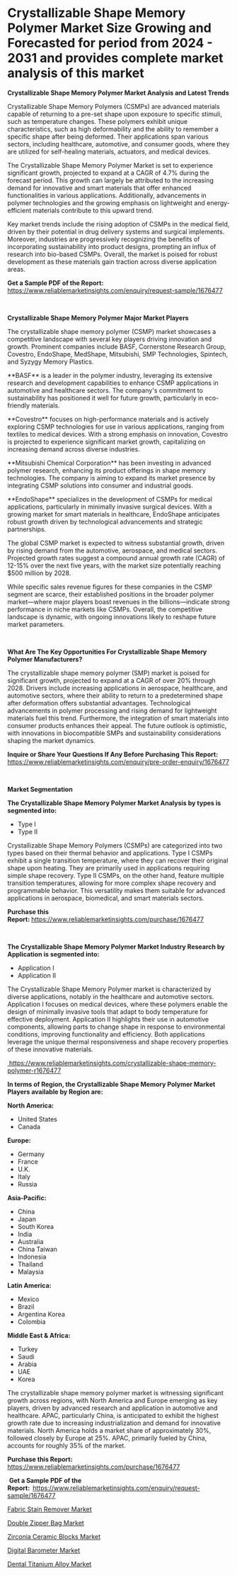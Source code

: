 <p><h1>Crystallizable Shape Memory Polymer Market Size Growing and Forecasted for period from 2024 - 2031 and provides complete market analysis of this market</h1></p><p><strong>Crystallizable Shape Memory Polymer Market Analysis and Latest Trends</strong></p>
<p><p>Crystallizable Shape Memory Polymers (CSMPs) are advanced materials capable of returning to a pre-set shape upon exposure to specific stimuli, such as temperature changes. These polymers exhibit unique characteristics, such as high deformability and the ability to remember a specific shape after being deformed. Their applications span various sectors, including healthcare, automotive, and consumer goods, where they are utilized for self-healing materials, actuators, and medical devices.</p><p>The Crystallizable Shape Memory Polymer Market is set to experience significant growth, projected to expand at a CAGR of 4.7% during the forecast period. This growth can largely be attributed to the increasing demand for innovative and smart materials that offer enhanced functionalities in various applications. Additionally, advancements in polymer technologies and the growing emphasis on lightweight and energy-efficient materials contribute to this upward trend.</p><p>Key market trends include the rising adoption of CSMPs in the medical field, driven by their potential in drug delivery systems and surgical implements. Moreover, industries are progressively recognizing the benefits of incorporating sustainability into product designs, prompting an influx of research into bio-based CSMPs. Overall, the market is poised for robust development as these materials gain traction across diverse application areas.</p></p>
<p><strong>Get a Sample PDF of the Report:&nbsp;</strong> <a href="https://www.reliablemarketinsights.com/enquiry/request-sample/1676477?utm_campaign=1337&utm_medium=2&utm_source=Github&utm_content=ia&utm_term=30092024&utm_id=crystallizable-shape-memory-polymer">https://www.reliablemarketinsights.com/enquiry/request-sample/1676477</a></p>
<p>&nbsp;</p>
<p><strong>Crystallizable Shape Memory Polymer Major Market Players</strong></p>
<p><p>The crystallizable shape memory polymer (CSMP) market showcases a competitive landscape with several key players driving innovation and growth. Prominent companies include BASF, Cornerstone Research Group, Covestro, EndoShape, MedShape, Mitsubishi, SMP Technologies, Spintech, and Syzygy Memory Plastics.</p><p>**BASF** is a leader in the polymer industry, leveraging its extensive research and development capabilities to enhance CSMP applications in automotive and healthcare sectors. The company's commitment to sustainability has positioned it well for future growth, particularly in eco-friendly materials.</p><p>**Covestro** focuses on high-performance materials and is actively exploring CSMP technologies for use in various applications, ranging from textiles to medical devices. With a strong emphasis on innovation, Covestro is projected to experience significant market growth, capitalizing on increasing demand across diverse industries.</p><p>**Mitsubishi Chemical Corporation** has been investing in advanced polymer research, enhancing its product offerings in shape memory technologies. The company is aiming to expand its market presence by integrating CSMP solutions into consumer and industrial goods.</p><p>**EndoShape** specializes in the development of CSMPs for medical applications, particularly in minimally invasive surgical devices. With a growing market for smart materials in healthcare, EndoShape anticipates robust growth driven by technological advancements and strategic partnerships.</p><p>The global CSMP market is expected to witness substantial growth, driven by rising demand from the automotive, aerospace, and medical sectors. Projected growth rates suggest a compound annual growth rate (CAGR) of 12-15% over the next five years, with the market size potentially reaching $500 million by 2028.</p><p>While specific sales revenue figures for these companies in the CSMP segment are scarce, their established positions in the broader polymer market—where major players boast revenues in the billions—indicate strong performance in niche markets like CSMPs. Overall, the competitive landscape is dynamic, with ongoing innovations likely to reshape future market parameters.</p></p>
<p>&nbsp;</p>
<p><strong>What Are The Key Opportunities For Crystallizable Shape Memory Polymer Manufacturers?</strong></p>
<p><p>The crystallizable shape memory polymer (SMP) market is poised for significant growth, projected to expand at a CAGR of over 20% through 2028. Drivers include increasing applications in aerospace, healthcare, and automotive sectors, where their ability to return to a predetermined shape after deformation offers substantial advantages. Technological advancements in polymer processing and rising demand for lightweight materials fuel this trend. Furthermore, the integration of smart materials into consumer products enhances their appeal. The future outlook is optimistic, with innovations in biocompatible SMPs and sustainability considerations shaping the market dynamics.</p></p>
<p><strong>Inquire or Share Your Questions If Any Before Purchasing This Report:</strong> <a href="https://www.reliablemarketinsights.com/enquiry/pre-order-enquiry/1676477?utm_campaign=1337&utm_medium=2&utm_source=Github&utm_content=ia&utm_term=30092024&utm_id=crystallizable-shape-memory-polymer">https://www.reliablemarketinsights.com/enquiry/pre-order-enquiry/1676477</a></p>
<p>&nbsp;</p>
<p><strong>Market Segmentation</strong></p>
<p><strong>The Crystallizable Shape Memory Polymer Market Analysis by types is segmented into:</strong></p>
<p><ul><li>Type I</li><li>Type II</li></ul></p>
<p><p>Crystallizable Shape Memory Polymers (CSMPs) are categorized into two types based on their thermal behavior and applications. Type I CSMPs exhibit a single transition temperature, where they can recover their original shape upon heating. They are primarily used in applications requiring simple shape recovery. Type II CSMPs, on the other hand, feature multiple transition temperatures, allowing for more complex shape recovery and programmable behavior. This versatility makes them suitable for advanced applications in aerospace, biomedical, and smart materials sectors.</p></p>
<p><strong>Purchase this Report:&nbsp;</strong><a href="https://www.reliablemarketinsights.com/purchase/1676477?utm_campaign=1337&utm_medium=2&utm_source=Github&utm_content=ia&utm_term=30092024&utm_id=crystallizable-shape-memory-polymer">https://www.reliablemarketinsights.com/purchase/1676477</a></p>
<p>&nbsp;</p>
<p><strong>The Crystallizable Shape Memory Polymer Market Industry Research by Application is segmented into:</strong></p>
<p><ul><li>Application I</li><li>Application II</li></ul></p>
<p><p>The Crystallizable Shape Memory Polymer market is characterized by diverse applications, notably in the healthcare and automotive sectors. Application I focuses on medical devices, where these polymers enable the design of minimally invasive tools that adapt to body temperature for effective deployment. Application II highlights their use in automotive components, allowing parts to change shape in response to environmental conditions, improving functionality and efficiency. Both applications leverage the unique thermal responsiveness and shape recovery properties of these innovative materials.</p></p>
<p><a href="https://www.reliablemarketinsights.com/crystallizable-shape-memory-polymer-r1676477?utm_campaign=1337&utm_medium=2&utm_source=Github&utm_content=ia&utm_term=30092024&utm_id=crystallizable-shape-memory-polymer">&nbsp;https://www.reliablemarketinsights.com/crystallizable-shape-memory-polymer-r1676477</a></p>
<p><strong>In terms of Region, the Crystallizable Shape Memory Polymer Market Players available by Region are:</strong></p>
<p>
    <p> <strong> North America: </strong>
        <ul>
            <li>United States</li>
            <li>Canada</li>
        </ul>
        </p> 
    <p> <strong> Europe: </strong>
        <ul>
            <li>Germany</li>
            <li>France</li>
            <li>U.K.</li>
            <li>Italy</li>
            <li>Russia</li>
        </ul>
        </p> 
    <p> <strong> Asia-Pacific: </strong>
        <ul>
            <li>China</li>
            <li>Japan</li>
            <li>South Korea</li>
            <li>India</li>
            <li>Australia</li>
            <li>China Taiwan</li>
            <li>Indonesia</li>
            <li>Thailand</li>
            <li>Malaysia</li>
        </ul>
        </p> 
    <p> <strong> Latin America: </strong>
        <ul>
            <li>Mexico</li>
            <li>Brazil</li>
            <li>Argentina Korea</li>
            <li>Colombia</li>
        </ul>
        </p> 
    <p> <strong> Middle East & Africa: </strong>
        <ul>
            <li>Turkey</li>
            <li>Saudi</li>
            <li>Arabia</li>
            <li>UAE</li>
            <li>Korea</li>
        </ul>
    </p>
    </p>
<p><p>The crystallizable shape memory polymer market is witnessing significant growth across regions, with North America and Europe emerging as key players, driven by advanced research and application in automotive and healthcare. APAC, particularly China, is anticipated to exhibit the highest growth rate due to increasing industrialization and demand for innovative materials. North America holds a market share of approximately 30%, followed closely by Europe at 25%. APAC, primarily fueled by China, accounts for roughly 35% of the market.</p></p>
<p><strong>Purchase this Report: </strong><a href="https://www.reliablemarketinsights.com/purchase/1676477?utm_campaign=1337&utm_medium=2&utm_source=Github&utm_content=ia&utm_term=30092024&utm_id=crystallizable-shape-memory-polymer">https://www.reliablemarketinsights.com/purchase/1676477</a></p>
<p>&nbsp;<strong>Get a Sample PDF of the Report:&nbsp;&nbsp;</strong><a href="https://www.reliablemarketinsights.com/enquiry/request-sample/1676477?utm_campaign=1337&utm_medium=2&utm_source=Github&utm_content=ia&utm_term=30092024&utm_id=crystallizable-shape-memory-polymer">https://www.reliablemarketinsights.com/enquiry/request-sample/1676477</a></p>
<p><strong></strong></p>
<p><p><a href="https://www.linkedin.com/pulse/strategic-roadmap-success-global-fabric-stain-remover-market-7naef?utm_campaign=1337&utm_medium=2&utm_source=Github&utm_content=ia&utm_term=30092024&utm_id=crystallizable-shape-memory-polymer">Fabric Stain Remover Market</a></p><p><a href="https://www.linkedin.com/pulse/how-double-zipper-bag-market-changing-from-2024-2031-approacht-jpbbf?utm_campaign=1337&utm_medium=2&utm_source=Github&utm_content=ia&utm_term=30092024&utm_id=crystallizable-shape-memory-polymer">Double Zipper Bag Market</a></p><p><a href="https://issuu.com/reportprime-2/docs/zirconia-ceramic-blocks-market-size_c41a75ce12f1cb?utm_campaign=1337&utm_medium=2&utm_source=Github&utm_content=ia&utm_term=30092024&utm_id=crystallizable-shape-memory-polymer">Zirconia Ceramic Blocks Market</a></p><p><a href="https://www.linkedin.com/pulse/market-leaders-laggards-global-digital-barometer-trends-forecast-bwdre?utm_campaign=1337&utm_medium=2&utm_source=Github&utm_content=ia&utm_term=30092024&utm_id=crystallizable-shape-memory-polymer">Digital Barometer Market</a></p><p><a href="https://issuu.com/reportprime-2/docs/dental-titanium-alloy-market-size-2_ed373961f7c4cc?utm_campaign=1337&utm_medium=2&utm_source=Github&utm_content=ia&utm_term=30092024&utm_id=crystallizable-shape-memory-polymer">Dental Titanium Alloy Market</a></p></p>